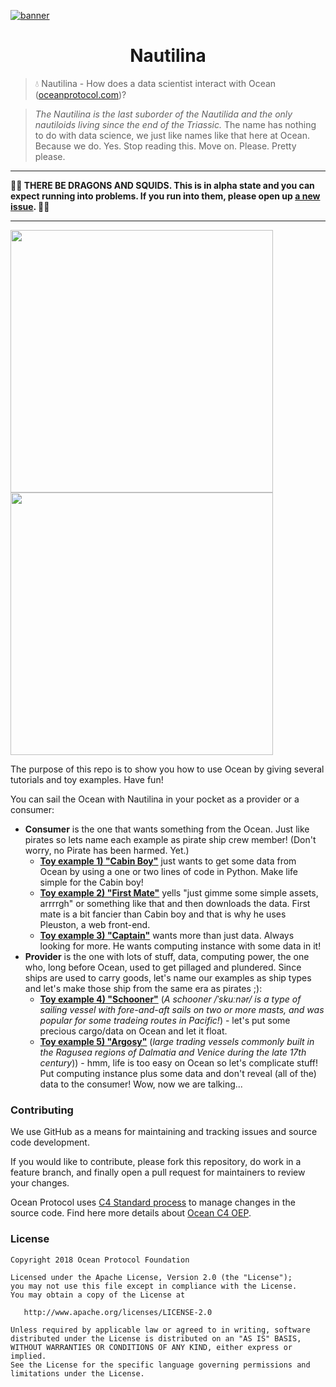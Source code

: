 [![banner](https://raw.githubusercontent.com/oceanprotocol/art/master/github/repo-banner%402x.png)](https://oceanprotocol.com)

<h1 align='center'> Nautilina</h1>

> 💧 Nautilina - How does a data scientist interact with Ocean ([oceanprotocol.com](https://oceanprotocol.com))? 

> _The Nautilina is the last suborder of the Nautilida and the only nautiloids living since the end of the Triassic._ The name has nothing to do with data science, we just like names like that here at Ocean. Because we do. Yes. Stop reading this. Move on. Please. Pretty please.

---

**🐲🦑 THERE BE DRAGONS AND SQUIDS. This is in alpha state and you can expect running into problems. If you run into them, please open up [a new issue](https://github.com/oceanprotocol/nautilina/issues). 🦑🐲**

---

<p float="left">
  <img src="https://user-images.githubusercontent.com/6178597/41625184-37cf5e4c-7418-11e8-81c2-f779e5f7ee8b.gif" width="420" />
  <img src="https://user-images.githubusercontent.com/15385040/44090861-e52322b6-9fcb-11e8-9a0b-f5d8dcdd2cf0.gif" width="420" /> 
</p>

The purpose of this repo is to show you how to use Ocean by giving several tutorials and toy examples. Have fun!

You can sail the Ocean with Nautilina in your pocket as a provider or a consumer:
- **Consumer** is the one that wants something from the Ocean. Just like pirates so lets name each example as pirate ship crew member! (Don't worry, no Pirate has been harmed. Yet.)
  - [**Toy example 1) "Cabin Boy"**](https://github.com/oceanprotocol/nautilina/tree/master/toyexample1) just wants to get some data from Ocean by using a one or two lines of code in Python. Make life simple for the Cabin boy!
  - [**Toy example 2) "First Mate"**](https://github.com/oceanprotocol/nautilina/tree/master/toyexample2) yells "just gimme some simple assets, arrrrgh" or something like that and then downloads the data. First mate is a bit fancier than Cabin boy and that is why he uses Pleuston, a web front-end. 
  - [**Toy example 3) "Captain"**](https://github.com/oceanprotocol/nautilina/tree/master/toyexample3) wants more than just data. Always looking for more. He wants computing instance with some data in it!
- **Provider** is the one with lots of stuff, data, computing power, the one who, long before Ocean, used to get pillaged and plundered. Since ships are used to carry goods, let's name our examples as ship types and let's make those ship from the same era as pirates ;):
  - [**Toy example 4) "Schooner"**](https://github.com/oceanprotocol/nautilina/tree/master/toyexample4) (_A schooner /ˈskuːnər/ is a type of sailing vessel with fore-and-aft sails on two or more masts, and was popular for some tradeing routes in Pacific!_) - let's put some precious cargo/data on Ocean and let it float.
  - [**Toy example 5) "Argosy"**](https://github.com/oceanprotocol/nautilina/tree/master/toyexample5) (_large trading vessels commonly built in the Ragusea regions of Dalmatia and Venice during the late 17th century_)) - hmm, life is too easy on Ocean so let's complicate stuff! Put computing instance plus some data and don't reveal (all of the) data to the consumer! Wow, now we are talking... 

### Contributing

We use GitHub as a means for maintaining and tracking issues and source code development.

If you would like to contribute, please fork this repository, do work in a feature branch, and finally open a pull request for maintainers to review your changes.

Ocean Protocol uses [C4 Standard process](https://github.com/unprotocols/rfc/blob/master/1/README.md) to manage changes in the source code.  Find here more details about [Ocean C4 OEP](https://github.com/oceanprotocol/OEPs/tree/master/1).

### License

```
Copyright 2018 Ocean Protocol Foundation

Licensed under the Apache License, Version 2.0 (the "License");
you may not use this file except in compliance with the License.
You may obtain a copy of the License at

   http://www.apache.org/licenses/LICENSE-2.0

Unless required by applicable law or agreed to in writing, software
distributed under the License is distributed on an "AS IS" BASIS,
WITHOUT WARRANTIES OR CONDITIONS OF ANY KIND, either express or implied.
See the License for the specific language governing permissions and
limitations under the License.
```

